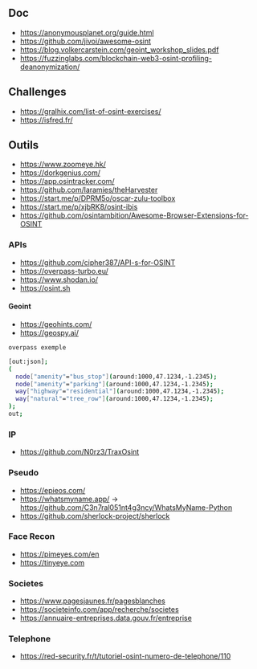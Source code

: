 ## Doc

- https://anonymousplanet.org/guide.html
- https://github.com/jivoi/awesome-osint
- https://blog.volkercarstein.com/geoint_workshop_slides.pdf
- https://fuzzinglabs.com/blockchain-web3-osint-profiling-deanonymization/

## Challenges

- https://gralhix.com/list-of-osint-exercises/
- https://isfred.fr/

## Outils

- https://www.zoomeye.hk/
- https://dorkgenius.com/
- https://app.osintracker.com/
- https://github.com/laramies/theHarvester
- https://start.me/p/DPRM5o/oscar-zulu-toolbox
- https://start.me/p/xjbRK8/osint-ibis
- https://github.com/osintambition/Awesome-Browser-Extensions-for-OSINT

### APIs

- https://github.com/cipher387/API-s-for-OSINT
- https://overpass-turbo.eu/
- https://www.shodan.io/
- https://osint.sh

#### Geoint

- https://geohints.com/
- https://geospy.ai/

`overpass exemple`

```bash
[out:json];
(
  node["amenity"="bus_stop"](around:1000,47.1234,-1.2345);
  node["amenity"="parking"](around:1000,47.1234,-1.2345);
  way["highway"="residential"](around:1000,47.1234,-1.2345);
  way["natural"="tree_row"](around:1000,47.1234,-1.2345);
);
out;
```

### IP

- https://github.com/N0rz3/TraxOsint

### Pseudo

- https://epieos.com/
- https://whatsmyname.app/ -> https://github.com/C3n7ral051nt4g3ncy/WhatsMyName-Python
- https://github.com/sherlock-project/sherlock

### Face Recon

- https://pimeyes.com/en
- https://tinyeye.com

### Societes

- https://www.pagesjaunes.fr/pagesblanches
- https://societeinfo.com/app/recherche/societes
- https://annuaire-entreprises.data.gouv.fr/entreprise

### Telephone

- https://red-security.fr/t/tutoriel-osint-numero-de-telephone/110
